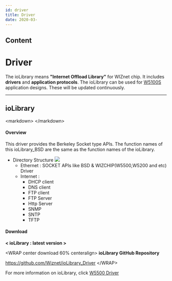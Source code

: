 ```yaml
---
id: driver
title: Driver
date: 2020-03-
---
```



## Content

# Driver

The ioLibrary means **"Internet Offload Library"** for WIZnet chip. It
includes **drivers** and **application protocols**. The ioLibrary can be
used for [W5100S](/products/w5100S/start) application designs. These
will be updated continuously.

-----

## ioLibrary

\<markdown\> \</markdown\>

#### Overview

This driver provides the Berkeley Socket type APIs. The function names
of this ioLibrary\_BSD are the same as the function names of the
ioLibrary.

  - Directory Structure ![](/products/w5100s/w5100s_iolibrary.png)
      - Ethernet : SOCKET APIs like BSD & WIZCHIP(W5500,W5200 and etc)
        Driver
      - Internet : 
          - DHCP client 
          - DNS client 
          - FTP client
          - FTP Server
          - Http Server
          - SNMP
          - SNTP
          - TFTP

#### Download

**\< ioLibrary : latest version \>**

\<WRAP center download 60% centeralign\> **ioLibrary GitHub Repository**

<https://github.com/Wiznet/ioLibrary_Driver> \</WRAP\>

For more information on ioLibrary, click [W5500
Driver](https://wizwiki.net/wiki/doku.php?id=products:w5500:driver)
